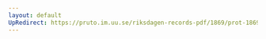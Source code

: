 ```yaml
---
layout: default
UpRedirect: https://pruto.im.uu.se/riksdagen-records-pdf/1869/prot-1869--ak--512.pdf
---
```

